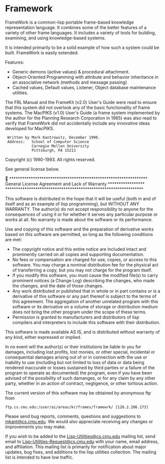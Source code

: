 Framework
=========

FrameWork is a common-lisp portable frame-based knowledge representation language. It combines some of the better features of a variety of other frame languages. It includes a variety of tools for building, examining, and using knowledge-based systems.

It is intended primarily to be a solid example of how such a system could be built. FrameWork is easily extended.

Features: 

* Generic demons (active values) & procedural attachment.
* Object-Oriented Programming with attribute and behavior inheritance in an associative network (methods and message passing)
* Cached values, Default values, Listener, Object database maintenance utilities.

The FRL Manual and the FrameKit (v2.0) User's Guide were read to ensure that this system did not overlook any of the basic functionality of frame systems. The MacPIKS (v1.0) User's Guide (a frame system implemented by the author for the Planning Research Corporation in 1985) was also read to verify that FrameWork did *not* accidentally include any innovative ideas developed for  MacPIKS. 

     Written by Mark Kantrowitz, December 1990.
     Address:   School of Computer Science
                Carnegie Mellon University
                Pittsburgh, PA 15213
 
 Copyright (c) 1990-1993. All rights reserved.
 
 See general license below.


    ****************************************************************
    General License Agreement and Lack of Warranty *****************
    ****************************************************************

This software is distributed in the hope that it will be useful (both in and of itself and as an example of lisp programming), but WITHOUT ANY WARRANTY. The author(s) do not accept responsibility to anyone for the consequences of using it or for whether it serves any particular purpose or works at all. No warranty is made about the software or its performance. 
 
Use and copying of this software and the preparation of derivative works based on this software are permitted, so long as the following conditions are met:

* The copyright notice and this entire notice are included intact and prominently carried on all copies and supporting documentation.
* No fees or compensation are charged for use, copies, or access to this software. You may charge a nominal distribution fee for the physical act of transferring a copy, but you may not charge for the program itself. 
* If you modify this software, you must cause the modified file(s) to carry prominent notices (a Change Log) describing the changes, who made the changes, and the date of those changes.
* Any work distributed or published that in whole or in part contains or is a derivative of this software or any part  thereof is subject to the terms of this agreement. The aggregation of another unrelated program with this software or its derivative on a volume of storage or distribution medium does not bring the other program under the scope of these terms.
* Permission is granted to manufacturers and distributors of lisp compilers and interpreters to include this software with their distribution. 
 
This software is made available AS IS, and is distributed without warranty of any kind, either expressed or implied.

In no event will the author(s) or their institutions be liable to you for damages, including lost profits, lost monies, or other special, incidental or consequential damages arising out of or in connection with the use or inability to use (including but not limited to loss of data or data being rendered inaccurate or losses sustained by third parties or a failure of the program to operate as documented) the  program, even if you have been advised of the possibility of such damanges, or for any claim by any other party, whether in an action of contract, negligence, or other tortious action.
 
 The current version of this software may be obtained by anonymous ftp from 

    ftp.cs.cmu.edu:/user/ai/areas/kr/frames/framewrk/ [128.2.206.173] 

Please send bug reports, comments, questions and suggestions to mkant@cs.cmu.edu. We would also appreciate receiving any changes or improvements you may make. 
 
If you wish to be added to the Lisp-Utilities@cs.cmu.edu mailing list, send email to Lisp-Utilities-Request@cs.cmu.edu with your name, email address, and affiliation. This mailing list is primarily for notification about major updates, bug fixes, and additions to the lisp utilities collection. The mailing list is intended to have low traffic.
